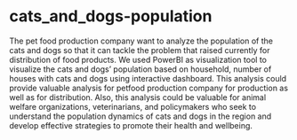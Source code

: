 # cats_and_dogs-population
The pet food production company want to analyze the population of the cats and dogs so that it can tackle the problem that raised currently for distribution of food products. We used PowerBI as visualization tool to visualize the cats and dogs’ population based on household, number of houses with cats and dogs using interactive dashboard. This analysis could provide valuable analysis for petfood production company for production as well as for distribution. Also, this analysis could be valuable for animal welfare organizations, veterinarians, and policymakers who seek to understand the population dynamics of cats and dogs in the region and develop effective strategies to promote their health and wellbeing.
